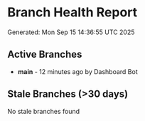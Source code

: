 # Branch Health Report
Generated: Mon Sep 15 14:36:55 UTC 2025

## Active Branches
- **main** - 12 minutes ago by Dashboard Bot

## Stale Branches (>30 days)
No stale branches found
